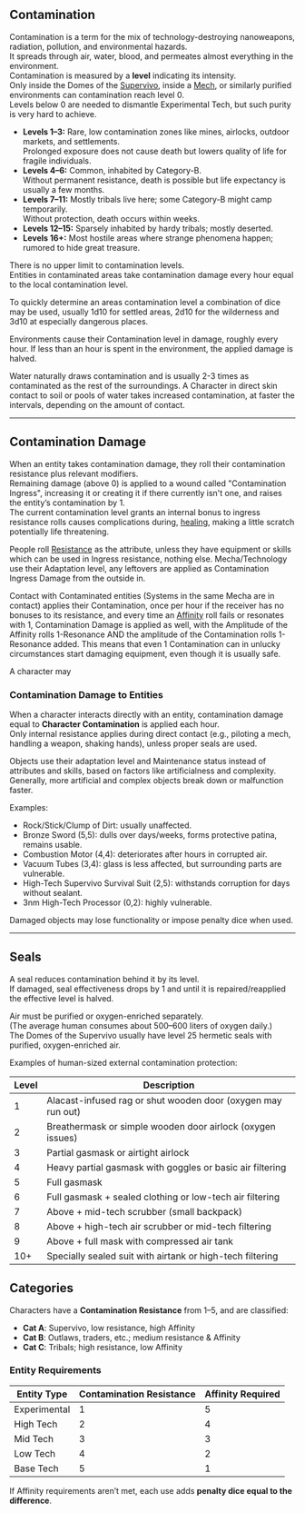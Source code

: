 ## Contamination

Contamination is a term for the mix of technology-destroying nanoweapons, radiation, pollution, and environmental hazards.  
It spreads through air, water, blood, and permeates almost everything in the environment.  
Contamination is measured by a **level** indicating its intensity.  
Only inside the Domes of the [Supervivo](supervivo), inside a [Mech](mech), or similarly purified environments can contamination reach level 0.  
Levels below 0 are needed to dismantle Experimental Tech, but such purity is very hard to achieve.

- **Levels 1–3:** Rare, low contamination zones like mines, airlocks, outdoor markets, and settlements.  
  Prolonged exposure does not cause death but lowers quality of life for fragile individuals.
- **Levels 4–6:** Common, inhabited by Category-B.  
  Without permanent resistance, death is possible but life expectancy is usually a few months.
- **Levels 7–11:** Mostly tribals live here; some Category-B might camp temporarily.  
  Without protection, death occurs within weeks.
- **Levels 12–15:** Sparsely inhabited by hardy tribals; mostly deserted.
- **Levels 16+:** Most hostile areas where strange phenomena happen; rumored to hide great treasure.

There is no upper limit to contamination levels.  
Entities in contaminated areas take contamination damage every hour equal to the local contamination level.

To quickly determine an areas contamination level a combination of dice may be used, usually 1d10 for settled areas, 2d10 for the wilderness and 3d10 at especially dangerous places.

Environments cause their Contamination level in damage, roughly every hour. If less than an hour is spent in the environment, the applied damage is halved.

Water naturally draws contamination and is usually 2-3 times as contaminated as the rest of the surroundings. A Character in direct skin contact to soil or pools of water takes increased  contamination, at faster the intervals, depending on the amount of contact.

---

## Contamination Damage

When an entity takes contamination damage, they roll their contamination resistance plus relevant modifiers.  
Remaining damage (above 0) is applied to a wound called "Contamination Ingress", increasing it or creating it if there currently isn't one, and raises the entity’s contamination by 1.  
The current contamination level grants an internal bonus to ingress resistance rolls causes complications during, [healing](healing), making a little scratch potentially life threatening.

People roll [Resistance](ewchar#Core-Stats) as the attribute, unless they have equipment or skills which can be used in Ingress resistance, nothing else.
Mecha/Technology use their Adaptation level, any leftovers are applied as Contamination Ingress Damage from the outside in.

Contact with Contaminated entities (Systems in the same Mecha are in contact) applies their Contamination, once per hour if the receiver has no bonuses to its resistance, and every time an [Affinity](ewchar#Core-Stats) roll fails or resonates with 1, Contamination Damage is applied as well, with the Amplitude of the Affinity rolls 1-Resonance AND the amplitude of the Contamination rolls 1-Resonance added.
This means that even 1 Contamination can in unlucky circumstances start damaging equipment, even though it is usually safe.

A character may 

### Contamination Damage to Entities

When a character interacts directly with an entity, contamination damage equal to **Character Contamination** is applied each hour.  
Only internal resistance applies during direct contact (e.g., piloting a mech, handling a weapon, shaking hands), unless proper seals are used.

Objects use their adaptation level and Maintenance status instead of attributes and skills, based on factors like artificialness and complexity.  
Generally, more artificial and complex objects break down or malfunction faster.

Examples:

- Rock/Stick/Clump of Dirt: usually unaffected.
- Bronze Sword (5,5): dulls over days/weeks, forms protective patina, remains usable.
- Combustion Motor (4,4): deteriorates after hours in corrupted air.
- Vacuum Tubes (3,4): glass is less affected, but surrounding parts are vulnerable.
- High-Tech Supervivo Survival Suit (2,5): withstands corruption for days without sealant.
- 3nm High-Tech Processor (0,2): highly vulnerable.

Damaged objects may lose functionality or impose penalty dice when used.

---

## Seals

A seal reduces contamination behind it by its level.  
If damaged, seal effectiveness drops by 1 and until it is repaired/reapplied the effective level is halved.

Air must be purified or oxygen-enriched separately.  
(The average human consumes about 500–600 liters of oxygen daily.)  
The Domes of the Supervivo usually have level 25 hermetic seals with purified, oxygen-enriched air.

Examples of human-sized external contamination protection:

| Level | Description                                                   |
|-------|---------------------------------------------------------------|
| 1     | Alacast-infused rag or shut wooden door (oxygen may run out)  |
| 2     | Breathermask or simple wooden door airlock (oxygen issues)    |
| 3     | Partial gasmask or airtight airlock                            |
| 4     | Heavy partial gasmask with goggles or basic air filtering     |
| 5     | Full gasmask                                                  |
| 6     | Full gasmask + sealed clothing or low-tech air filtering      |
| 7     | Above + mid-tech scrubber (small backpack)                    |
| 8     | Above + high-tech air scrubber or mid-tech filtering          |
| 9     | Above + full mask with compressed air tank                    |
| 10+   | Specially sealed suit with airtank or high-tech filtering     |

## Categories

Characters have a **Contamination Resistance** from 1–5, and are classified:

- **Cat A**: Supervivo, low resistance, high Affinity
- **Cat B**: Outlaws, traders, etc.; medium resistance & Affinity
- **Cat C**: Tribals; high resistance, low Affinity

### Entity Requirements

| Entity Type  | Contamination Resistance | Affinity Required |
| ------------ | ------------------------ | ----------------- |
| Experimental | 1                        | 5                 |
| High Tech    | 2                        | 4                 |
| Mid Tech     | 3                        | 3                 |
| Low Tech     | 4                        | 2                 |
| Base Tech    | 5                        | 1                 |

If Affinity requirements aren’t met, each use adds **penalty dice equal to the difference**.
